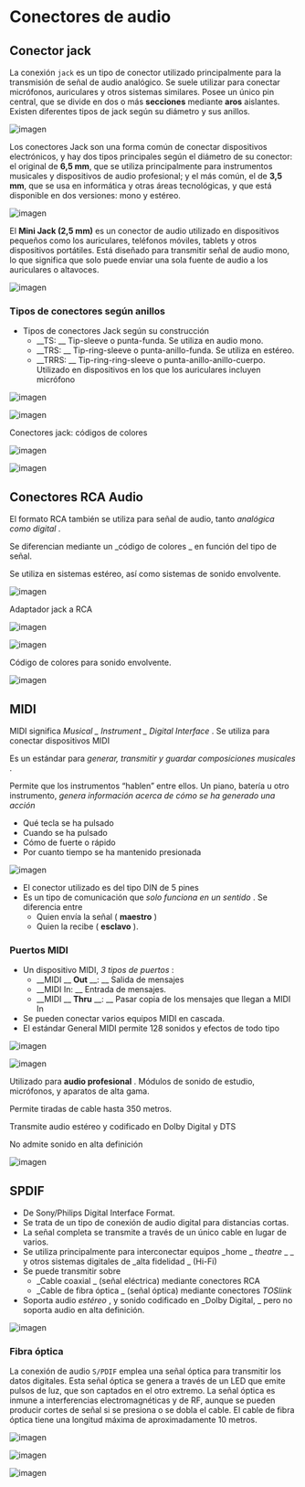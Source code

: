 # Conectores de audio

## Conector jack

La conexión ``jack`` es un tipo de conector utilizado principalmente para la transmisión de señal de audio analógico. Se suele utilizar para conectar micrófonos, auriculares y otros sistemas similares. Posee un único pin central, que se divide en dos o más **secciones** mediante **aros** aislantes. Existen diferentes tipos de jack según su diámetro y sus anillos.

![imagen](img/6_Conectores_de_audio1.png)

Los conectores Jack son una forma común de conectar dispositivos electrónicos, y hay dos tipos principales según el diámetro de su conector: el original de **6,5 mm**, que se utiliza principalmente para instrumentos musicales y dispositivos de audio profesional; y el más común, el de **3,5 mm**, que se usa en informática y otras áreas tecnológicas, y que está disponible en dos versiones: mono y estéreo.

![imagen](img/6_Conectores_de_audio3.jpg)

El **Mini Jack (2,5 mm)** es un conector de audio utilizado en dispositivos pequeños como los auriculares, teléfonos móviles, tablets y otros dispositivos portátiles. Está diseñado para transmitir señal de audio mono, lo que significa que solo puede enviar una sola fuente de audio a los auriculares o altavoces.

![imagen](img/6_Conectores_de_audio2.jpg)

### Tipos de conectores según anillos

* Tipos de conectores Jack según su construcción
  * __TS: __ Tip\-sleeve o punta\-funda\. Se utiliza en audio mono\.
  * __TRS: __ Tip\-ring\-sleeve o punta\-anillo\-funda\. Se utiliza en estéreo\.
  * __TRRS: __ Tip\-ring\-ring\-sleeve o punta\-anillo\-anillo\-cuerpo\. Utilizado en dispositivos en los que los auriculares incluyen micrófono

![imagen](img/6_Conectores_de_audio5.jpg)

![imagen](img/6_Conectores_de_audio6.jpg)

Conectores jack: códigos de colores

![imagen](img/6_Conectores_de_audio7.jpg)

![imagen](img/6_Conectores_de_audio8.jpg)

## Conectores RCA Audio

El formato RCA también se utiliza para señal de audio, tanto  _analógica como digital_ \.

Se diferencian mediante un  _código de colores _ en función del tipo de señal\.

Se utiliza en sistemas estéreo, así como sistemas de sonido envolvente\.

![imagen](img/6_Conectores_de_audio9.jpg)

Adaptador jack a RCA

![imagen](img/6_Conectores_de_audio10.png)

![imagen](img/6_Conectores_de_audio11.jpg)

Código de colores para sonido envolvente.

![imagen](img/6_Conectores_de_audio12.png)

## MIDI

MIDI significa  _Musical _  _Instrument_  _ Digital Interface_ \. Se utiliza para conectar dispositivos MIDI

Es un estándar para  _generar, transmitir y guardar composiciones musicales_ \.

Permite que los instrumentos “hablen” entre ellos\. Un piano, batería u otro instrumento,  _genera información acerca de cómo se ha generado una acción_

- Qué tecla se ha pulsado
- Cuando se ha pulsado
- Cómo de fuerte o rápido
- Por cuanto tiempo se ha mantenido presionada

![imagen](img/6_Conectores_de_audio13.png)

* El conector utilizado es del tipo DIN de 5 pines
* Es un tipo de comunicación que  _solo funciona en un sentido_ \. Se diferencia entre
  * Quien envía la señal \( __maestro__ \)
  * Quien la recibe \( __esclavo__ \)\.

### Puertos MIDI

* Un dispositivo MIDI,  _3 tipos de puertos_ :
  * __MIDI __  __Out__  __: __ Salida de mensajes
  * __MIDI In: __ Entrada de mensajes\.
  * __MIDI __  __Thru__  __: __ Pasar copia de los mensajes que llegan a MIDI In
* Se pueden conectar varios equipos MIDI en cascada\.
* El estándar General MIDI permite 128 sonidos y efectos de todo tipo

![imagen](img/6_Conectores_de_audio14.gif)

![imagen](img/6_Conectores_de_audio15.jpg)

Utilizado para  __audio profesional__ \. Módulos de sonido de estudio, micrófonos, y aparatos de alta gama\.

Permite tiradas de cable hasta 350 metros\.

Transmite audio estéreo y codificado en Dolby Digital y DTS

No admite sonido en alta definición

![imagen](img/6_Conectores_de_audio16.png)

## SPDIF

* De Sony/Philips Digital Interface Format\.
* Se trata de un tipo de conexión de audio digital para distancias cortas\.
* La señal completa se transmite a través de un único cable en lugar de varios\.
* Se utiliza principalmente para interconectar equipos  _home _  _theatre_  _ _ y otros sistemas digitales de  _alta fidelidad _ \(Hi\-Fi\)
* Se puede transmitir sobre
  * _Cable coaxial _ \(señal eléctrica\) mediante conectores RCA
  * _Cable de fibra óptica _ \(señal óptica\) mediante conectores  _TOSlink_
* Soporta audio  _estéreo_ , y sonido codificado en  _Dolby Digital, _ pero no soporta audio en alta definición\.

![imagen](img/6_Conectores_de_audio17.png)

### Fibra óptica

La conexión de audio ``S/PDIF`` emplea una señal óptica para transmitir los datos digitales. Esta señal óptica se genera a través de un LED que emite pulsos de luz, que son captados en el otro extremo. La señal óptica es inmune a interferencias electromagnéticas y de RF, aunque se pueden producir cortes de señal si se presiona o se dobla el cable. El cable de fibra óptica tiene una longitud máxima de aproximadamente 10 metros.

![imagen](img/6_Conectores_de_audio18.png)

![imagen](img/6_Conectores_de_audio19.jpg)

![imagen](img/6_Conectores_de_audio21.png)
